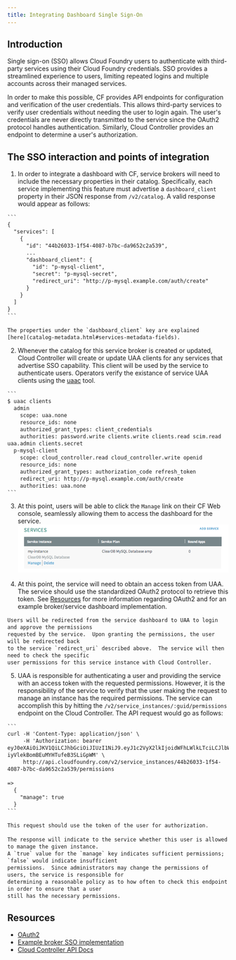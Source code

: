 ```yaml
---
title: Integrating Dashboard Single Sign-On
---
```


## Introduction

Single sign-on (SSO) allows Cloud Foundry users to authenticate with third-party services
using their Cloud Foundry credentials.  SSO provides a streamlined experience to users,
limiting repeated logins and multiple accounts across their managed services.

In order to make this possible, CF provides API endpoints for configuration and
verification of the user credentials.  This allows third-party services to verify user credentials
without needing the user to login again.  The user's credentials are never directly transmitted to
the service since the OAuth2 protocol handles authentication.  Similarly, Cloud Controller provides
an endpoint to determine a user's authorization.

## The SSO interaction and points of integration
  1. In order to integrate a dashboard with CF, service brokers will need to include the necessary
    properties in their catalog. Specifically, each service implementing this feature must
    advertise a `dashboard_client` property in their JSON response from `/v2/catalog`. A valid
    response would appear as follows:

    ```
    {
      "services": [
        {
          "id": "44b26033-1f54-4087-b7bc-da9652c2a539",
          ...
          "dashboard_client": {
            "id": "p-mysql-client",
            "secret": "p-mysql-secret",
            "redirect_uri": "http://p-mysql.example.com/auth/create"
          }
        }
      ]
    }
    ```

    The properties under the `dashboard_client` key are explained
    [here](catalog-metadata.html#services-metadata-fields).

  2. Whenever the catalog for this service broker is created or updated, Cloud Controller will
    create or update UAA clients for any services that advertise SSO capability. This client
    will be used by the service to authenticate users. Operators verify the existance of
    service UAA clients using the [uaac](https://github.com/cloudfoundry/cf-uaac) tool.

    ```
    $ uaac clients
      admin
        scope: uaa.none
        resource_ids: none
        authorized_grant_types: client_credentials
        authorities: password.write clients.write clients.read scim.read uaa.admin clients.secret
      p-mysql-client
        scope: cloud_controller.read cloud_controller.write openid
        resource_ids: none
        authorized_grant_types: authorization_code refresh_token
        redirect_uri: http://p-mysql.example.com/auth/create
        authorities: uaa.none
    ```

  3. At this point, users will be able to click the `Manage` link on their CF Web console,
    seamlessly allowing them to access the dashboard for the service.
    <br />
    ![Managing a Service](../../../../images/web-ui-manage-service.png)

  4. At this point, the service will need to obtain an access token from UAA.  The service should
    use the standardized OAuth2 protocol to retrieve this token.  See [Resources](#resources)
    for more information regarding OAuth2 and for an example broker/service dashboard implementation.

    Users will be redirected from the service dashboard to UAA to login and approve the permissions
    requested by the service.  Upon granting the permissions, the user will be redirected back
    to the service `redirect_uri` described above.  The service will then need to check the specific
    user permissions for this service instance with Cloud Controller.

  5. UAA is responsible for authenticating a user and providing the service with an access token
    with the requested permissions.  However, it is the responsibility of the service to verify
    that the user making the request to manage an instance has the required permissions.  The service
    can accomplish this by hitting the `/v2/service_instances/:guid/permissions` endpoint on the
    Cloud Controller.  The API request would go as follows:

    ```
    curl -H 'Content-Type: application/json' \
         -H 'Authorization: bearer eyJ0eXAiOiJKV1QiLCJhbGciOiJIUzI1NiJ9.eyJ1c2VyX2lkIjoidWFhLWlkLTciLCJlbWFpbCI6ImVtYWlsLTdAc29tZWRvbWFpbi5jb20iLCJzY29wZSI6WyJjbG91ZF9jb250cm9sbGVyLmFkbWluIl0sImF1ZCI6WyJjbG91ZF9jb250cm9sbGVyIl0sImV4cCI6MTM5Mjc0NzIzNH0.IUsMEB95qiBazm-iyVlekBomBEuMYHTufeB3SLiGpWM' \
         http://api.cloudfoundry.com/v2/service_instances/44b26033-1f54-4087-b7bc-da9652c2a539/permissions

    =>
      {
        "manage": true
      }
    ```

    This request should use the token of the user for authorization.

    The response will indicate to the service whether this user is allowed to manage the given instance.
    A `true` value for the `manage` key indicates sufficient permissions; `false` would indicate insufficient
    permissions.  Since administrators may change the permissions of users, the service is responsible for
    determining a reasonable policy as to how often to check this endpoint in order to ensure that a user
    still has the necessary permissions.

<a id="resources"></a>
## Resources
  * [OAuth2](http://oauth.net/2/)
  * [Example broker SSO implementation](https://github.com/cloudfoundry/cf-mysql-broker)
  * [Cloud Controller API Docs](http://apidocs.cfapps.io/)
